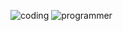 ![coding](https://github.com/Hiep2301/Hiep2301/assets/86063813/7a674382-f891-4132-a626-7cea1dc4c7fd)
![programmer](https://github.com/Hiep2301/Hiep2301/assets/86063813/5036de82-ab81-407d-9753-592a321c37f5)
